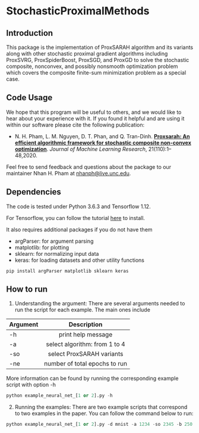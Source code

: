 # StochasticProximalMethods


## Introduction


This package is the implementation of ProxSARAH algorithm and its variants along with other stochastic proximal gradient algorithms including ProxSVRG, ProxSpiderBoost, ProxSGD, and ProxGD to solve the stochastic composite, nonconvex, and possibly nonsmooth optimization problem which covers the composite finite-sum minimization problem as a special case.

## Code Usage

We hope that this program will be useful to others, and we would like to hear about your experience with it. If you found it helpful and are using it within our software please cite the following publication:

* N. H. Pham, L. M. Nguyen, D. T. Phan, and Q. Tran-Dinh. **[Proxsarah: An efficient algorithmic framework for stochastic composite non-convex optimization](http://jmlr.org/papers/v21/19-248.html)**. <em>Journal of Machine Learning Research</em>, 21(110):1–48,2020.

Feel free to send feedback and questions about the package to our maintainer Nhan H. Pham at <nhanph@live.unc.edu>.

## Dependencies

The code is tested under Python 3.6.3 and Tensorflow 1.12. 

For Tensorflow, you can follow the tutorial [here](https://www.tensorflow.org/install) to install.

It also requires additional packages if you do not have them

* argParser: for argument parsing
* matplotlib: for plotting
* sklearn: for normalizing input data
* keras: for loading datasets and other utility functions

```
pip install argParser matplotlib sklearn keras
```

## How to run

1. Understanding the argument:
	There are several arguments needed to run the script for each example. The main ones include

| Argument     | Description                   |
| -------------|:-----------------------------:| 
| -h           | print help message            |
| -a           | select algorithm: from 1 to 4 |
| -so          | select ProxSARAH variants            | 
| -ne          | number of total epochs to run |

More information can be found by running the corresponding example script with option -h
```python
python example_neural_net_[1 or 2].py -h
```

2. Running the examples:
	There are two example scripts that correspond to two examples in the paper. You can follow the command below to run:


```python
python example_neural_net_[1 or 2].py -d mnist -a 1234 -so 2345 -b 250 -ne 15
```
